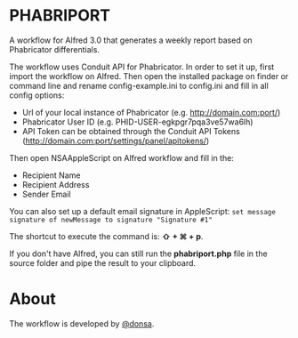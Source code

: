 # PHABRIPORT
A workflow for Alfred 3.0 that generates a weekly report based on Phabricator differentials.

The workflow uses Conduit API for Phabricator. In order to set it up, first import the workflow on Alfred.
Then open the installed package on finder or command line and rename config-example.ini to config.ini and fill in all config options:
- Url of your local instance of Phabricator (e.g. http://domain.com:port/)
- Phabricator User ID (e.g. PHID-USER-egkpgr7pqa3ve57wa6lh)
- API Token can be obtained through the Conduit API Tokens (http://domain.com:port/settings/panel/apitokens/)

Then open NSAAppleScript on Alfred workflow and fill in the:
- Recipient Name
- Recipient Address
- Sender Email

You can also set up a default email signature in AppleScript:
`set message signature of newMessage to signature "Signature #1"`

The shortcut to execute the command is: **⇧ + ⌘ + p**.

If you don't have Alfred, you can still run the **phabriport.php** file in the source folder and pipe the result to your clipboard.


About
===
The workflow is developed by [@donsa](http://twitter.com/nunolopes_99/).
